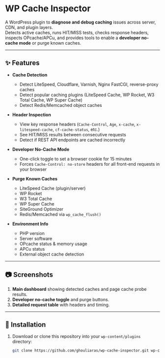 # WP Cache Inspector

A WordPress plugin to **diagnose and debug caching** issues across server, CDN, and plugin layers.  
Detects active caches, runs HIT/MISS tests, checks response headers, inspects OPcache/APCu, and provides tools to enable a **developer no-cache mode** or purge known caches.

---

## ✨ Features

- **Cache Detection**
  - Detect LiteSpeed, Cloudflare, Varnish, Nginx FastCGI, reverse-proxy caches
  - Detect popular caching plugins (LiteSpeed Cache, WP Rocket, W3 Total Cache, WP Super Cache)
  - Detect Redis/Memcached object caches

- **Header Inspection**
  - View key response headers (`Cache-Control`, `Age`, `x-cache`, `x-litespeed-cache`, `cf-cache-status`, etc.)
  - See HIT/MISS results between consecutive requests
  - Detect if REST API endpoints are cached incorrectly

- **Developer No-Cache Mode**
  - One-click toggle to set a browser cookie for 15 minutes
  - Forces `Cache-Control: no-store` headers for all front-end requests in your browser

- **Purge Known Caches**
  - LiteSpeed Cache (plugin/server)
  - WP Rocket
  - W3 Total Cache
  - WP Super Cache
  - SiteGround Optimizer
  - Redis/Memcached via `wp_cache_flush()`

- **Environment Info**
  - PHP version
  - Server software
  - OPcache status & memory usage
  - APCu status
  - External object cache detection

---

## 📷 Screenshots

1. **Main dashboard** showing detected caches and page cache probe results.
2. **Developer no-cache toggle** and purge buttons.
3. **Detailed request table** with headers and timing.

---

## 🚀 Installation

1. Download or clone this repository into your `wp-content/plugins` directory:
   ```bash
   git clone https://github.com/ghouliaras/wp-cache-inspector.git wp-content/plugins/wp-cache-inspector
